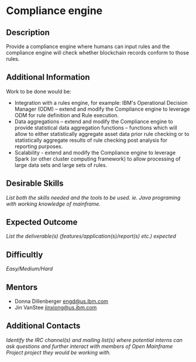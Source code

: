 # Compliance engine

## Description
Provide a compliance engine where humans can input rules and the compliance engine will check whether blockchain records conform to those rules.

## Additional Information
Work to be done would be:
- Integration with a rules engine, for example: IBM's Operational Decision Manager (ODM) – extend and modify the Compliance engine to leverage ODM for rule definition and Rule execution.
- Data aggregations – extend and modify the Compliance engine to provide statistical data aggregation functions – functions which will allow to either statistically aggregate asset data prior rule checking or to statistically aggregate results of rule checking post analysis for reporting purposes.
- Scalability - extend and modify the Compliance engine to leverage Spark (or other cluster computing framework) to allow processing of large data sets and large sets of rules.

## Desirable Skills
*List both the skills needed and the tools to be used. ie. Java programing with working knowledge of mainframe.*

## Expected Outcome
*List the deliverable(s) (features/application(s)/report(s) etc.) expected*

## Difficultly
*Easy/Medium/Hard*

## Mentors
  * Donna Dillenberger <engd@us.ibm.com>
  * Jin VanStee <jinxiong@us.ibm.com>

## Additional Contacts
*Identify the IRC channel(s) and mailing list(s) where potential interns can ask questions and further interact with members of Open Mainframe Project project they would be working with.*
